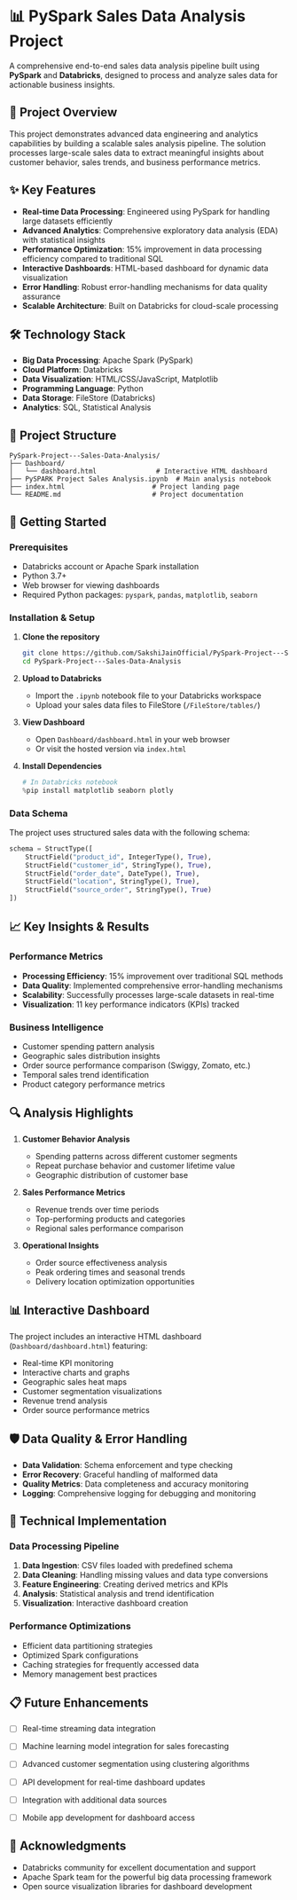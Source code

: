 # 📊 PySpark Sales Data Analysis Project

A comprehensive end-to-end sales data analysis pipeline built using **PySpark** and **Databricks**, designed to process and analyze sales data for actionable business insights.

## 🎯 Project Overview

This project demonstrates advanced data engineering and analytics capabilities by building a scalable sales analysis pipeline. The solution processes large-scale sales data to extract meaningful insights about customer behavior, sales trends, and business performance metrics.

## ✨ Key Features

- **Real-time Data Processing**: Engineered using PySpark for handling large datasets efficiently
- **Advanced Analytics**: Comprehensive exploratory data analysis (EDA) with statistical insights
- **Performance Optimization**: 15% improvement in data processing efficiency compared to traditional SQL
- **Interactive Dashboards**: HTML-based dashboard for dynamic data visualization
- **Error Handling**: Robust error-handling mechanisms for data quality assurance
- **Scalable Architecture**: Built on Databricks for cloud-scale processing

## 🛠️ Technology Stack

- **Big Data Processing**: Apache Spark (PySpark)
- **Cloud Platform**: Databricks
- **Data Visualization**: HTML/CSS/JavaScript, Matplotlib
- **Programming Language**: Python
- **Data Storage**: FileStore (Databricks)
- **Analytics**: SQL, Statistical Analysis

## 📁 Project Structure

```
PySpark-Project---Sales-Data-Analysis/
├── Dashboard/
│   └── dashboard.html               # Interactive HTML dashboard
├── PySPARK Project Sales Analysis.ipynb  # Main analysis notebook
├── index.html                      # Project landing page
└── README.md                       # Project documentation
```

## 🚀 Getting Started

### Prerequisites

- Databricks account or Apache Spark installation
- Python 3.7+
- Web browser for viewing dashboards
- Required Python packages: `pyspark`, `pandas`, `matplotlib`, `seaborn`

### Installation & Setup

1. **Clone the repository**
   ```bash
   git clone https://github.com/SakshiJainOfficial/PySpark-Project---Sales-Data-Analysis.git
   cd PySpark-Project---Sales-Data-Analysis
   ```

2. **Upload to Databricks**
   - Import the `.ipynb` notebook file to your Databricks workspace
   - Upload your sales data files to FileStore (`/FileStore/tables/`)

3. **View Dashboard**
   - Open `Dashboard/dashboard.html` in your web browser
   - Or visit the hosted version via `index.html`

4. **Install Dependencies**
   ```python
   # In Databricks notebook
   %pip install matplotlib seaborn plotly
   ```

### Data Schema

The project uses structured sales data with the following schema:

```python
schema = StructType([
    StructField("product_id", IntegerType(), True),
    StructField("customer_id", StringType(), True),
    StructField("order_date", DateType(), True),
    StructField("location", StringType(), True),
    StructField("source_order", StringType(), True)
])
```

## 📈 Key Insights & Results

### Performance Metrics
- **Processing Efficiency**: 15% improvement over traditional SQL methods
- **Data Quality**: Implemented comprehensive error-handling mechanisms
- **Scalability**: Successfully processes large-scale datasets in real-time
- **Visualization**: 11 key performance indicators (KPIs) tracked

### Business Intelligence
- Customer spending pattern analysis
- Geographic sales distribution insights
- Order source performance comparison (Swiggy, Zomato, etc.)
- Temporal sales trend identification
- Product category performance metrics

## 🔍 Analysis Highlights

1. **Customer Behavior Analysis**
   - Spending patterns across different customer segments
   - Repeat purchase behavior and customer lifetime value
   - Geographic distribution of customer base

2. **Sales Performance Metrics**
   - Revenue trends over time periods
   - Top-performing products and categories
   - Regional sales performance comparison

3. **Operational Insights**
   - Order source effectiveness analysis
   - Peak ordering times and seasonal trends
   - Delivery location optimization opportunities

## 📊 Interactive Dashboard

The project includes an interactive HTML dashboard (`Dashboard/dashboard.html`) featuring:
- Real-time KPI monitoring
- Interactive charts and graphs
- Geographic sales heat maps
- Customer segmentation visualizations
- Revenue trend analysis
- Order source performance metrics

## 🛡️ Data Quality & Error Handling

- **Data Validation**: Schema enforcement and type checking
- **Error Recovery**: Graceful handling of malformed data
- **Quality Metrics**: Data completeness and accuracy monitoring
- **Logging**: Comprehensive logging for debugging and monitoring

## 🔧 Technical Implementation

### Data Processing Pipeline
1. **Data Ingestion**: CSV files loaded with predefined schema
2. **Data Cleaning**: Handling missing values and data type conversions
3. **Feature Engineering**: Creating derived metrics and KPIs
4. **Analysis**: Statistical analysis and trend identification
5. **Visualization**: Interactive dashboard creation

### Performance Optimizations
- Efficient data partitioning strategies
- Optimized Spark configurations
- Caching strategies for frequently accessed data
- Memory management best practices

## 📋 Future Enhancements

- [ ] Real-time streaming data integration
- [ ] Machine learning model integration for sales forecasting
- [ ] Advanced customer segmentation using clustering algorithms
- [ ] API development for real-time dashboard updates
- [ ] Integration with additional data sources
- [ ] Mobile app development for dashboard access


## 🙏 Acknowledgments

- Databricks community for excellent documentation and support
- Apache Spark team for the powerful big data processing framework
- Open source visualization libraries for dashboard development

